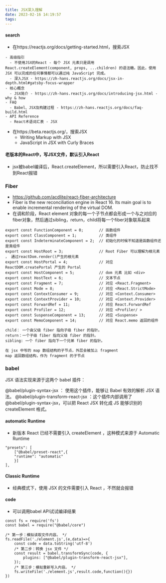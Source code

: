 ```yaml
---
title: JSX深入理解
date: 2023-02-16 14:19:57
tags:
---
```

#### search
- 在https://reactjs.org/docs/getting-started.html，搜索JSX
```
- 高级指引
  - 不使用JSX的React - 每个 JSX 元素只是调用 React.createElement(component, props, ...children) 的语法糖。因此，使用 JSX 可以完成的任何事情都可以通过纯 JavaScript 完成。
  - 深入JSX - https://zh-hans.reactjs.org/docs/jsx-in-depth.html#gatsby-focus-wrapper
- 核心概念
  - JSX简介 - https://zh-hans.reactjs.org/docs/introducing-jsx.html - why & how
- FAQ
  - Babel、JSX及构建过程 - https://zh-hans.reactjs.org/docs/faq-build.html
- API Reference
  - React术语词汇表 - JSX

```
- 在https://beta.reactjs.org/，搜索JSX
  - Writing Markup with JSX
  - JavaScript in JSX with Curly Braces


#### 老版本的React中，写JSX文件，默认引入React
- jsx被babel编译后，React.createElement，所以需要引入React，防止找不到React报错


### Fiber
- https://github.com/acdlite/react-fiber-architecture
- Fiber is the new reconciliation engine in React 16. Its main goal is to enable incremental rendering of the virtual DOM.
- 在调和阶段，React element 对象的每一个子节点都会形成一个与之对应的fiber对象，然后通过sibling，return，child将每一个fiber对象联系起来

```
export const FunctionComponent = 0;       // 函数组件
export const ClassComponent = 1;          // 类组件
export const IndeterminateComponent = 2;  // 初始化的时候不知道是函数组件还是类组件 
export const HostRoot = 3;                // Root Fiber 可以理解为根元素 ， 通过reactDom.render()产生的根元素
export const HostPortal = 4;              // 对应  ReactDOM.createPortal 产生的 Portal 
export const HostComponent = 5;           // dom 元素 比如 <div>
export const HostText = 6;                // 文本节点
export const Fragment = 7;                // 对应 <React.Fragment> 
export const Mode = 8;                    // 对应 <React.StrictMode>   
export const ContextConsumer = 9;         // 对应 <Context.Consumer>
export const ContextProvider = 10;        // 对应 <Context.Provider>
export const ForwardRef = 11;             // 对应 React.ForwardRef
export const Profiler = 12;               // 对应 <Profiler/ >
export const SuspenseComponent = 13;      // 对应 <Suspense>
export const MemoComponent = 14;          // 对应 React.memo 返回的组件
```

```
child： 一个由父级 fiber 指向子级 fiber 的指针。
return：一个子级 fiber 指向父级 fiber 的指针。
sibling: 一个 fiber 指向下一个兄弟 fiber 的指针。
```

```
在 jsx 中写的 map 数组结构的子节点，外层会被加上 fragment 
map 返回数组结构，作为 fragment 的子节点
```


### babel
JSX 语法实现来源于这两个 babel 插件：

@babel/plugin-syntax-jsx ： 使用这个插件，能够让 Babel 有效的解析 JSX 语法。
@babel/plugin-transform-react-jsx ：这个插件内部调用了 @babel/plugin-syntax-jsx，可以把 React JSX 转化成 JS 能够识别的 createElement 格式。
#### automatic Runtime
- 新版本 React 已经不需要引入 createElement ，这种模式来源于 Automatic Runtime
```
"presets": [    
    ["@babel/preset-react",{
    "runtime": "automatic"
    }]     
],
```
#### Classic Runtime
- 经典模式下，使用 JSX 的文件需要引入 React ，不然就会报错

#### code
- 可以调用babel API试试编译结果
```
const fs = require('fs')
const babel = require("@babel/core")

/* 第一步：模拟读取文件内容。 */
fs.readFile('./element.js',(e,data)=>{ 
    const code = data.toString('utf-8')
    /* 第二步：转换 jsx 文件 */
    const result = babel.transformSync(code, {
        plugins: ["@babel/plugin-transform-react-jsx"],
    });
    /* 第三步：模拟重新写入内容。 */
    fs.writeFile('./element.js',result.code,function(){})
})

```
